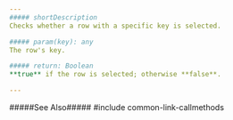 ```yaml
---
##### shortDescription
Checks whether a row with a specific key is selected.

##### param(key): any
The row's key.

##### return: Boolean
**true** if the row is selected; otherwise **false**.

---
```

#####See Also#####
#include common-link-callmethods